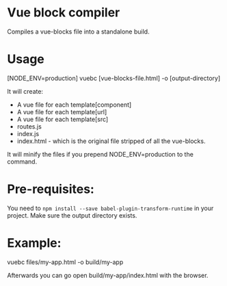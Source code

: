 # Vue block compiler

Compiles a vue-blocks file into a standalone build.



# Usage

[NODE_ENV=production] vuebc [vue-blocks-file.html] -o [output-directory]

It will create:
- A vue file for each template[component]
- A vue file for each template[url]
- A vue file for each template[src]
- routes.js
- index.js
- index.html - which is the original file stripped of all the vue-blocks.

It will minify the files if you prepend NODE_ENV=production to the command.

# Pre-requisites:
You need to `npm install --save babel-plugin-transform-runtime` in your project.
Make sure the output directory exists.

# Example:

vuebc files/my-app.html -o build/my-app

Afterwards you can go open build/my-app/index.html with the browser.



